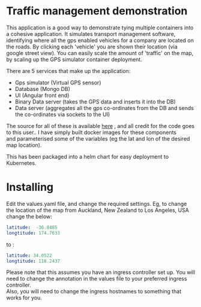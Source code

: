 # Traffic management demonstration

This application is a good way to demonstrate tying multiple containers into a cohesive application. It simulates transport management software, identifying where all the gps enabled vehicles for a 
company are located on the roads. By clicking each 'vehicle' you are shown their location (via google street view). You can easily scale the amount of 'traffic' on the map, by scaling up 
the GPS simulator container deployment.

There are 5 services that make up the application:

+ Gps simulator (Virtual GPS sensor)  
+ Database (Mongo DB)  
+ UI (Angular front end)  
+ Binary Data server (takes the GPS data and inserts it into the DB)  
+ Data server (aggregates all the gps co-ordinates from the DB and sends the co-ordinates via sockets to the UI)  

The source for all of these is available [here](https://github.com/hpepanda/fleet-mgmt) , and all credit for the code goes to this user.. I have simply built docker images for these components  
and parameterised some of the variables (eg the lat and lon of the desired map location).

This has been packaged into a helm chart for easy deployment to Kubernetes.  

# Installing  
Edit the values.yaml file, and change the required settings.
Eg, to change the location of the map from Auckland, New Zealand to Los Angeles, USA change the below:  
```yaml
latitude:  -36.8485
longtitude: 174.7633  
```
to :  
  
```yaml
latitude: 34.0522
longtitude: 118.2437
```
  
Please note that this assumes you have an ingress controller set up. You will need to change the annotation in the values file to your preferred ingress controller.  
Also, you will need to change the ingress hostnames to something that works for you.  


